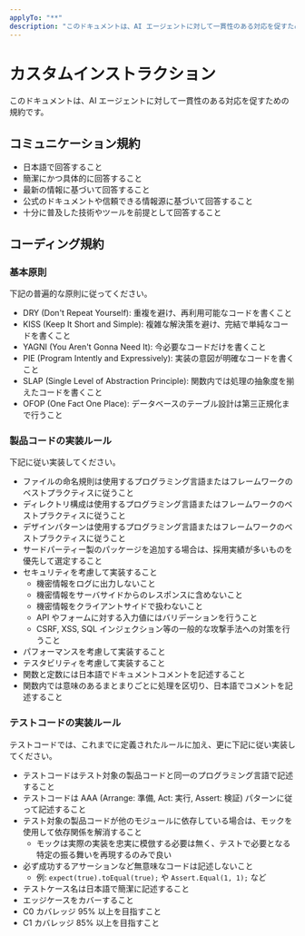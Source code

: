 ```yaml
---
applyTo: "**"
description: "このドキュメントは、AI エージェントに対して一貫性のある対応を促すための規約です。"
---
```


# カスタムインストラクション

このドキュメントは、AI エージェントに対して一貫性のある対応を促すための規約です。

## コミュニケーション規約

- 日本語で回答すること
- 簡潔にかつ具体的に回答すること
- 最新の情報に基づいて回答すること
- 公式のドキュメントや信頼できる情報源に基づいて回答すること
- 十分に普及した技術やツールを前提として回答すること

## コーディング規約

### 基本原則

下記の普遍的な原則に従ってください。

- DRY (Don't Repeat Yourself): 重複を避け、再利用可能なコードを書くこと
- KISS (Keep It Short and Simple): 複雑な解決策を避け、完結で単純なコードを書くこと
- YAGNI (You Aren't Gonna Need It): 今必要なコードだけを書くこと
- PIE (Program Intently and Expressively): 実装の意図が明確なコードを書くこと
- SLAP (Single Level of Abstraction Principle): 関数内では処理の抽象度を揃えたコードを書くこと
- OFOP (One Fact One Place): データベースのテーブル設計は第三正規化まで行うこと

### 製品コードの実装ルール

下記に従い実装してください。

- ファイルの命名規則は使用するプログラミング言語またはフレームワークのベストプラクティスに従うこと
- ディレクトリ構成は使用するプログラミング言語またはフレームワークのベストプラクティスに従うこと
- デザインパターンは使用するプログラミング言語またはフレームワークのベストプラクティスに従うこと
- サードパーティー製のパッケージを追加する場合は、採用実績が多いものを優先して選定すること
- セキュリティを考慮して実装すること
  - 機密情報をログに出力しないこと
  - 機密情報をサーバサイドからのレスポンスに含めないこと
  - 機密情報をクライアントサイドで扱わないこと
  - API やフォームに対する入力値にはバリデーションを行うこと
  - CSRF, XSS, SQL インジェクション等の一般的な攻撃手法への対策を行うこと
- パフォーマンスを考慮して実装すること
- テスタビリティを考慮して実装すること
- 関数と定数には日本語でドキュメントコメントを記述すること
- 関数内では意味のあるまとまりごとに処理を区切り、日本語でコメントを記述すること

### テストコードの実装ルール

テストコードでは、これまでに定義されたルールに加え、更に下記に従い実装してください。

- テストコードはテスト対象の製品コードと同一のプログラミング言語で記述すること
- テストコードは AAA (Arrange: 準備, Act: 実行, Assert: 検証) パターンに従って記述すること
- テスト対象の製品コードが他のモジュールに依存している場合は、モックを使用して依存関係を解消すること
  - モックは実際の実装を忠実に模倣する必要は無く、テストで必要となる特定の振る舞いを再現するのみで良い
- 必ず成功するアサーションなど無意味なコードは記述しないこと
  - 例: `expect(true).toEqual(true);` や `Assert.Equal(1, 1);` など
- テストケース名は日本語で簡潔に記述すること
- エッジケースをカバーすること
- C0 カバレッジ 95% 以上を目指すこと
- C1 カバレッジ 85% 以上を目指すこと
